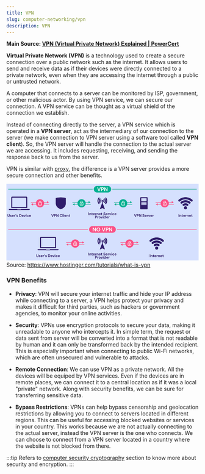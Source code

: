 ```yaml
---
title: VPN
slug: computer-networking/vpn
description: VPN
---
```


**Main Source: [VPN (Virtual Private Network) Explained | PowerCert](https://youtu.be/R-JUOpCgTZc?si=vIQRWPCVOFV5-vun)**

**Virtual Private Network (VPN)** is a technology used to create a secure connection over a public network such as the internet. It allows users to send and receive data as if their devices were directly connected to a private network, even when they are accessing the internet through a public or untrusted network.

A computer that connects to a server can be monitored by ISP, government, or other malicious actor. By using VPN service, we can secure our connection. A VPN service can be thought as a virtual shield of the connection we establish.

Instead of connecting directly to the server, a VPN service which is operated in a **VPN server**, act as the intermediary of our connection to the server (we make connection to VPN server using a software tool called **VPN client**). So, the VPN server will handle the connection to the actual server we are accessing. It includes requesting, receiving, and sending the response back to us from the server.

VPN is similar with [proxy](/computer-networking/proxy), the difference is a VPN server provides a more secure connection and other benefits.

![VPN that acts as a middle shield between client and the internet](./vpn-example.png)  
Source: https://www.hostinger.com/tutorials/what-is-vpn

### VPN Benefits

- **Privacy**: VPN will secure your internet traffic and hide your IP address while connecting to a server, a VPN helps protect your privacy and makes it difficult for third parties, such as hackers or government agencies, to monitor your online activities.

- **Security**: VPNs use encryption protocols to secure your data, making it unreadable to anyone who intercepts it. In simple term, the request or data sent from server will be converted into a format that is not readable by human and it can only be transformed back by the intended recipient. This is especially important when connecting to public Wi-Fi networks, which are often unsecured and vulnerable to attacks.

- **Remote Connection**: We can use VPN as a private network. All the devices will be equiped by VPN services. Even if the devices are in remote places, we can connect it to a central location as if it was a local "private" network. Along with security benefits, we can be sure for transferring sensitive data.

- **Bypass Restrictions**: VPNs can help bypass censorship and geolocation restrictions by allowing you to connect to servers located in different regions. This can be useful for accessing blocked websites or services in your country. This works because we are not actually connecting to the actual server, instead the VPN server is the one who connects. We can choose to connect from a VPN server located in a country where the website is not blocked from there.

:::tip
Refers to [computer security cryptography](/computer-security) section to know more about security and encryption.
:::
